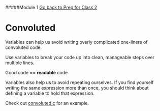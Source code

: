 #####Module 1
[Go back to Prep for Class 2](../../class2-prep)
# Convoluted

Variables can help us avoid writing overly complicated one-liners of convoluted code.

Use variables to break your code up into clean, manageable steps over multiple lines.

Good code == **readable** code

Variables also help us to avoid repeating ourselves. If you find yourself writing the same 
expression more than once, you should think about defining a variable to hold that expression.

Check out [convoluted.c](./convoluted.c) for an example.
